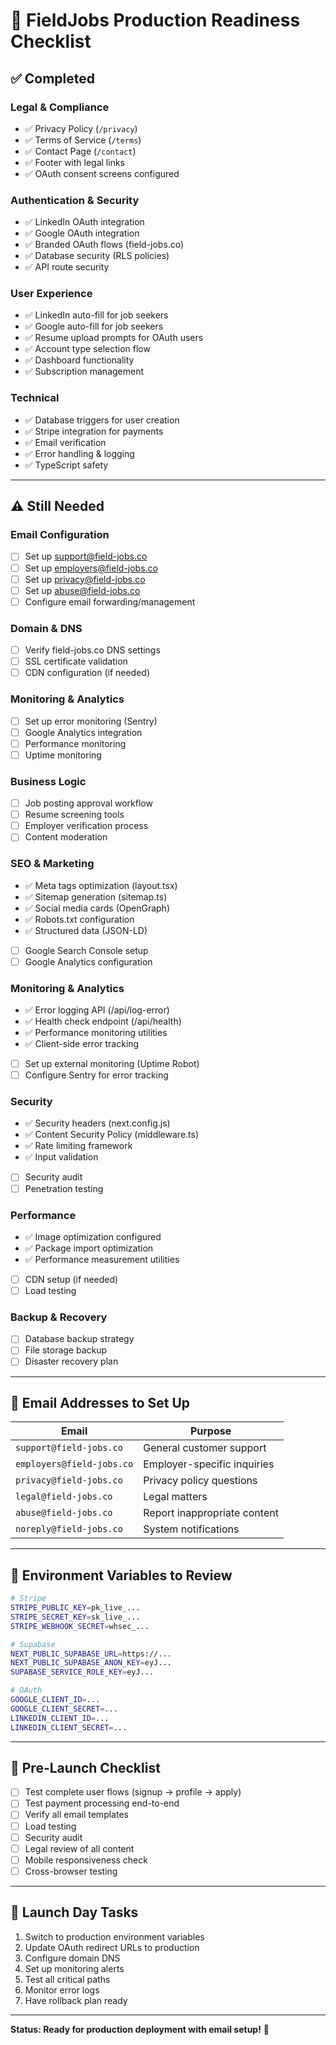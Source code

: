 # 🚀 FieldJobs Production Readiness Checklist

## ✅ **Completed**

### **Legal & Compliance**
- ✅ Privacy Policy (`/privacy`)
- ✅ Terms of Service (`/terms`)
- ✅ Contact Page (`/contact`)
- ✅ Footer with legal links
- ✅ OAuth consent screens configured

### **Authentication & Security**
- ✅ LinkedIn OAuth integration
- ✅ Google OAuth integration
- ✅ Branded OAuth flows (field-jobs.co)
- ✅ Database security (RLS policies)
- ✅ API route security

### **User Experience**
- ✅ LinkedIn auto-fill for job seekers
- ✅ Google auto-fill for job seekers
- ✅ Resume upload prompts for OAuth users
- ✅ Account type selection flow
- ✅ Dashboard functionality
- ✅ Subscription management

### **Technical**
- ✅ Database triggers for user creation
- ✅ Stripe integration for payments
- ✅ Email verification
- ✅ Error handling & logging
- ✅ TypeScript safety

---

## ⚠️ **Still Needed**

### **Email Configuration**
- [ ] Set up support@field-jobs.co
- [ ] Set up employers@field-jobs.co
- [ ] Set up privacy@field-jobs.co
- [ ] Set up abuse@field-jobs.co
- [ ] Configure email forwarding/management

### **Domain & DNS**
- [ ] Verify field-jobs.co DNS settings
- [ ] SSL certificate validation
- [ ] CDN configuration (if needed)

### **Monitoring & Analytics**
- [ ] Set up error monitoring (Sentry)
- [ ] Google Analytics integration
- [ ] Performance monitoring
- [ ] Uptime monitoring

### **Business Logic**
- [ ] Job posting approval workflow
- [ ] Resume screening tools
- [ ] Employer verification process
- [ ] Content moderation

### **SEO & Marketing**
- ✅ Meta tags optimization (layout.tsx)
- ✅ Sitemap generation (sitemap.ts)
- ✅ Social media cards (OpenGraph)
- ✅ Robots.txt configuration
- ✅ Structured data (JSON-LD)
- [ ] Google Search Console setup
- [ ] Google Analytics configuration

### **Monitoring & Analytics**
- ✅ Error logging API (/api/log-error)
- ✅ Health check endpoint (/api/health)
- ✅ Performance monitoring utilities
- ✅ Client-side error tracking
- [ ] Set up external monitoring (Uptime Robot)
- [ ] Configure Sentry for error tracking

### **Security**
- ✅ Security headers (next.config.js)
- ✅ Content Security Policy (middleware.ts)
- ✅ Rate limiting framework
- ✅ Input validation
- [ ] Security audit
- [ ] Penetration testing

### **Performance**
- ✅ Image optimization configured
- ✅ Package import optimization
- ✅ Performance measurement utilities
- [ ] CDN setup (if needed)
- [ ] Load testing

### **Backup & Recovery**
- [ ] Database backup strategy
- [ ] File storage backup
- [ ] Disaster recovery plan

---

## 📧 **Email Addresses to Set Up**

| Email | Purpose |
|-------|---------|
| `support@field-jobs.co` | General customer support |
| `employers@field-jobs.co` | Employer-specific inquiries |
| `privacy@field-jobs.co` | Privacy policy questions |
| `legal@field-jobs.co` | Legal matters |
| `abuse@field-jobs.co` | Report inappropriate content |
| `noreply@field-jobs.co` | System notifications |

---

## 🔧 **Environment Variables to Review**

```bash
# Stripe
STRIPE_PUBLIC_KEY=pk_live_...
STRIPE_SECRET_KEY=sk_live_...
STRIPE_WEBHOOK_SECRET=whsec_...

# Supabase
NEXT_PUBLIC_SUPABASE_URL=https://...
NEXT_PUBLIC_SUPABASE_ANON_KEY=eyJ...
SUPABASE_SERVICE_ROLE_KEY=eyJ...

# OAuth
GOOGLE_CLIENT_ID=...
GOOGLE_CLIENT_SECRET=...
LINKEDIN_CLIENT_ID=...
LINKEDIN_CLIENT_SECRET=...
```

---

## 🚨 **Pre-Launch Checklist**

- [ ] Test complete user flows (signup → profile → apply)
- [ ] Test payment processing end-to-end
- [ ] Verify all email templates
- [ ] Load testing
- [ ] Security audit
- [ ] Legal review of all content
- [ ] Mobile responsiveness check
- [ ] Cross-browser testing

---

## 🎯 **Launch Day Tasks**

1. Switch to production environment variables
2. Update OAuth redirect URLs to production
3. Configure domain DNS
4. Set up monitoring alerts
5. Test all critical paths
6. Monitor error logs
7. Have rollback plan ready

---

**Status: Ready for production deployment with email setup!** 🚀
